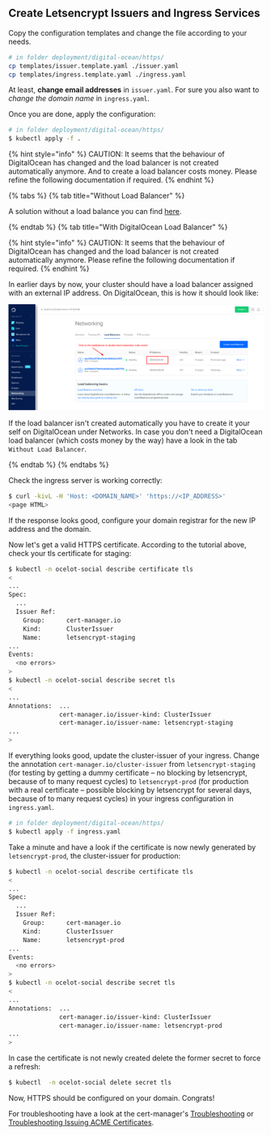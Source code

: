 ## Create Letsencrypt Issuers and Ingress Services

Copy the configuration templates and change the file according to your needs.

```bash
# in folder deployment/digital-ocean/https/
cp templates/issuer.template.yaml ./issuer.yaml
cp templates/ingress.template.yaml ./ingress.yaml
```

At least, **change email addresses** in `issuer.yaml`. For sure you also want
to _change the domain name_ in `ingress.yaml`.

Once you are done, apply the configuration:

```bash
# in folder deployment/digital-ocean/https/
$ kubectl apply -f .
```

{% hint style="info" %}
CAUTION: It seems that the behaviour of DigitalOcean has changed and the load balancer is not created automatically anymore.
And to create a load balancer costs money. Please refine the following documentation if required.
{% endhint %}

{% tabs %}
{% tab title="Without Load Balancer" %}

A solution without a load balance you can find [here](../no-loadbalancer/README.md).

{% endtab %}
{% tab title="With DigitalOcean Load Balancer" %}

{% hint style="info" %}
CAUTION: It seems that the behaviour of DigitalOcean has changed and the load balancer is not created automatically anymore.
Please refine the following documentation if required.
{% endhint %}

In earlier days by now, your cluster should have a load balancer assigned with an external IP
address. On DigitalOcean, this is how it should look like:

![Screenshot of DigitalOcean dashboard showing external ip address](./ip-address.png)

If the load balancer isn't created automatically you have to create it your self on DigitalOcean under Networks.
In case you don't need a DigitalOcean load balancer (which costs money by the way) have a look in the tab `Without Load Balancer`.

{% endtab %}
{% endtabs %}

Check the ingress server is working correctly:

```bash
$ curl -kivL -H 'Host: <DOMAIN_NAME>' 'https://<IP_ADDRESS>'
<page HTML>
```

If the response looks good, configure your domain registrar for the new IP address and the domain.

Now let's get a valid HTTPS certificate. According to the tutorial above, check your tls certificate for staging:

```bash
$ kubectl -n ocelot-social describe certificate tls
<
...
Spec:
  ...
  Issuer Ref:
    Group:      cert-manager.io
    Kind:       ClusterIssuer
    Name:       letsencrypt-staging
...
Events:
  <no errors>
>
$ kubectl -n ocelot-social describe secret tls
<
...
Annotations:  ...
              cert-manager.io/issuer-kind: ClusterIssuer
              cert-manager.io/issuer-name: letsencrypt-staging
...
>
```

If everything looks good, update the cluster-issuer of your ingress. Change the annotation `cert-manager.io/cluster-issuer` from `letsencrypt-staging` (for testing by getting a dummy certificate – no blocking by letsencrypt, because of to many request cycles) to `letsencrypt-prod` (for production with a real certificate – possible blocking by letsencrypt for several days, because of to many request cycles) in your ingress configuration in `ingress.yaml`.

```bash
# in folder deployment/digital-ocean/https/
$ kubectl apply -f ingress.yaml
```

Take a minute and have a look if the certificate is now newly generated by `letsencrypt-prod`, the cluster-issuer for production:

```bash
$ kubectl -n ocelot-social describe certificate tls
<
...
Spec:
  ...
  Issuer Ref:
    Group:      cert-manager.io
    Kind:       ClusterIssuer
    Name:       letsencrypt-prod
...
Events:
  <no errors>
>
$ kubectl -n ocelot-social describe secret tls
<
...
Annotations:  ...
              cert-manager.io/issuer-kind: ClusterIssuer
              cert-manager.io/issuer-name: letsencrypt-prod
...
>
```

In case the certificate is not newly created delete the former secret to force a refresh:

```bash
$ kubectl  -n ocelot-social delete secret tls
```

Now, HTTPS should be configured on your domain. Congrats!

For troubleshooting have a look at the cert-manager's [Troubleshooting](https://cert-manager.io/docs/faq/troubleshooting/) or [Troubleshooting Issuing ACME Certificates](https://cert-manager.io/docs/faq/acme/).
